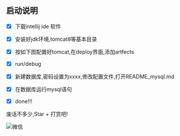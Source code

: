 ## 启动说明

* [x]  下载intellij ide 软件
* [x]  安装好jdk环境,tomcat8等基本目录
* [x]  按如下图配置好tomcat,在deploy界面,添加artfects
* [x]  run/debug
* [x]  新建数据库,密码设置为xxxx,修改配置文件,打开README_mysql.md
* [x]  在数据库运行mysql语句
* [x]  done!!!


废话不多少,Star + 打赏吧!


 ![微信](
        http://generator-loopback-vue/Wechat.jpeg
     )
 
      
